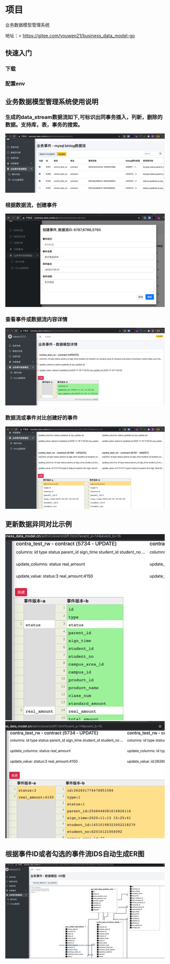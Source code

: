 # 项目
业务数据模型管理系统

地址：> https://gitee.com/youwen21/business_data_model-go


## 快速入门
### 下载

### 配置env




## 业务数据模型管理系统使用说明
### 生成的data_stream数据流如下,可标识出同事务插入，列新，删除的数据。支持库，表，事务的搜索。
![事件数据流](/doc/images/event_stream.jpg)
### 根据数据流，创建事件
![创建事件](/doc/images/event_create.jpg)
### 查看事件或数据流内容详情
![事件和数据内容详情](/doc/images/data_model_effect.jpg)
### 数据流或事件对比创建好的事件
![数据流或事件对比事件](/doc/images/data_model_diff.jpg)

## 更新数据异同对比示例
![数据对比](/doc/images/diff_update_column.jpg)
![数据对比](/doc/images/diff_update_value.jpg)

## 根据事件ID或者勾选的事件流IDS自动生成ER图
![自动生成ER图](/doc/images/create_er.jpg)




